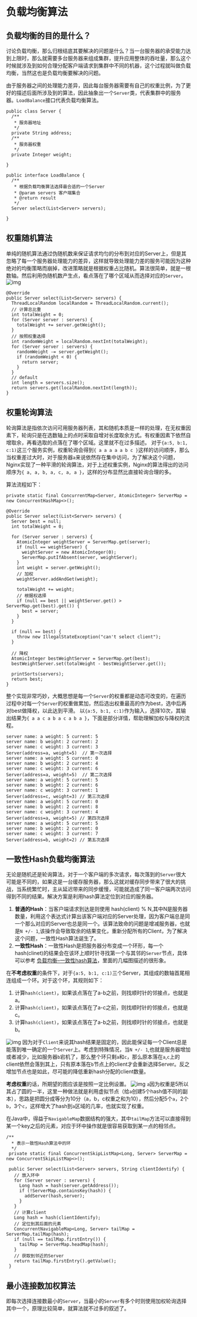 # 负载均衡算法

## 负载均衡的目的是什么？

讨论负载均衡，那么归根结底其要解决的问题是什么？当一台服务器的承受能力达到上限时，那么就需要多台服务器来组成集群，提升应用整体的吞吐量，那么这个时候就涉及到如何合理分配客户端请求到集群中不同的机器，这个过程就叫做负载均衡，当然这也是负载均衡要解决的问题。

由于服务器之间的处理能力差异，因此每台服务器需要有自己的权重比例，为了更好的描述后面所涉及到的算法，因此抽象出一个`Server`类，代表集群中的服务器。`LoadBalance`接口代表负载均衡算法。

```
public class Server {
  /**
   * 服务器地址
   */
  private String address;
  /**
   * 服务器权重
   */
  private Integer weight;

}

public interface LoadBalance {
  /**
   * 根据负载均衡算法选择最合适的一个Server
   * @param servers 客户端集合
   * @return result
   */
  Server select(List<Server> servers);

}

```

## 权重随机算法

单纯的随机算法通过伪随机数来保证请求均匀的分布到对应的Server上，但是其忽略了每一个服务器处理能力的差异，这样就导致处理能力差的服务可能因为这种绝对的均衡策略而崩掉，改进策略就是根据权重占比随机。算法很简单，就是一根数轴。然后利用伪随机数产生点，看点落在了哪个区域从而选择对应的`Server`。
![img](https://user-gold-cdn.xitu.io/2018/6/3/163c5bfda5fe150f?imageView2/0/w/1280/h/960/format/webp/ignore-error/1)

```
@Override
public Server select(List<Server> servers) {
  ThreadLocalRandom localRandom = ThreadLocalRandom.current();
  // 计算总比重
  int totalWeight = 0;
  for (Server server : servers) {
    totalWeight += server.getWeight();
  }
  // 按照权重选择
  int randomWeight = localRandom.nextInt(totalWeight);
  for (Server server : servers) {
    randomWeight -= server.getWeight();
    if (randomWeight < 0) {
      return server;
    }
  }
  // default
  int length = servers.size();
  return servers.get(localRandom.nextInt(length));
}

```

## 权重轮询算法

轮询算法是指依次访问可用服务器列表，其和随机本质是一样的处理，在无权重因素下，轮询只是在选数轴上的点时采取自增对长度取余方式。有权重因素下依然自增取余，再看选取的点落在了哪个区域。这里就不在过多描述。
对于`{a:5, b:1, c:1)`这三个服务实例，权重轮询会得到`{ a a a a a b c }`这样的访问顺序，那么当权重差过大时，对于服务器`a`来说依然存在集中访问，为了解决这个问题，Nginx实现了一种平滑的轮询算法，对于上述权重实例，Nginx的算法得出的访问顺序为`{ a, a, b, a, c, a, a }`，这样的分布显然比直接轮询合理的多。

算法流程如下：

```
private static final ConcurrentMap<Server, AtomicInteger> ServerMap = new ConcurrentHashMap<>();

@Override
public Server select(List<Server> servers) {
  Server best = null;
  int totalWeight = 0;

  for (Server server : servers) {
    AtomicInteger weightServer = ServerMap.get(server);
    if (null == weightServer) {
      weightServer = new AtomicInteger(0);
      ServerMap.putIfAbsent(server, weightServer);
    }
    int weight = server.getWeight();
    // 加权
    weightServer.addAndGet(weight);

    totalWeight += weight;
    // 根据权选择
    if (null == best || weightServer.get() > ServerMap.get(best).get()) {
      best = server;
    }
  }

  if (null == best) {
    throw new IllegalStateException("can't select client");
  }

  // 降权
  AtomicInteger bestWeightServer = ServerMap.get(best);
  bestWeightServer.set(totalWeight - bestWeightServer.get());

  printSorts(servers);
  return best;
}

```

整个实现非常巧妙，大概思想是每一个`Server`的权重都是动态可改变的，在遍历过程中对每一个`Server`的权重做累加，然后选出权重最高的作为best，选中后再对best做降权，以此达到平滑。
以`{a:5, b:1, c:1)`作为输入，选择10次，其输出结果为`{ a a c a b a c a b a }`，下面是部分详情，帮助理解加权与降权的流程。

```
server name: a weight: 5 current: 5
server name: b weight: 2 current: 2
server name: c weight: 3 current: 3
Server(address=a, weight=5)  // 第一次选择
server name: a weight: 5 current: 0
server name: b weight: 2 current: 4
server name: c weight: 3 current: 6
Server(address=a, weight=5)  // 第二次选择
server name: a weight: 5 current: 5
server name: b weight: 2 current: 6
server name: c weight: 3 current: 1
Server(address=c, weight=3) // 第三次选择
server name: a weight: 5 current: 0
server name: b weight: 2 current: 8
server name: c weight: 3 current: 4
Server(address=a, weight=5) // 第四次选择
server name: a weight: 5 current: 5
server name: b weight: 2 current: 0
server name: c weight: 3 current: 7
Server(address=b, weight=2) // 第五次选择

```

## 一致性Hash负载均衡算法

无论是随机还是轮询算法，对于一个客户端的多次请求，每次落到的`Server`很大可能是不同的，如果这是一台缓存服务器，那么这就对缓存同步带来了很大的挑战，当系统繁忙时，主从延迟带来的同步缓慢，可能就造成了同一客户端两次访问得到不同的结果。解决方案是利用hash算法定位到对应的服务器。

1. **普通的Hash**：当客户端请求到达是则使用 hash(client) % N,其中N是服务器数量，利用这个表达式计算出该客户端对应的Server处理，因为客户端总是同一个那么对应的Server也总是同一个。该算法致命的问题是增减服务器，也就是`N +/- 1`,该操作会导致取余的结果变化，重新分配所有的Client，为了解决这个问题，一致性Hash算法诞生了。
2. **一致性Hash**：一致性Hash是把服务器分布变成一个环形，每一个hash(clinet)的结果会在该环上顺时针寻找第一个与其邻的`Server`节点，具体可以参考 [负载均衡–一致性hash算法](https://link.juejin.im/?target=https%3A%2F%2Fzhuanlan.zhihu.com%2Fp%2F34969168)，里面的几幅图描述的很形象。

在**不考虑权重**的条件下，对于`{a:5, b:1, c:1)`三个Server，其组成的数轴首尾相连组成一个环。对于这个环，其规则如下：

1. 计算`hash(client)`，如果该点落在了a-b之前，则找顺时针的邻接点，也就是a。
2. 计算`hash(client)`，如果该点落在了a-c之前，则找顺时针的邻接点，也就是c。
3. 计算`hash(client)`，如果该点落在了a-b之前，则找顺时针的邻接点，也就是b。

![img](https://user-gold-cdn.xitu.io/2018/6/3/163c5bfda5ea0972?imageView2/0/w/1280/h/960/format/webp/ignore-error/1)
因为对于`Client`来说其hash结果是固定的，因此能保证每一个Client总是能落到唯一确定的一个`Server`上。考虑到特殊情况，当`N +/- 1`,也就是服务器增加或者减少，比如服务器`b`宕机了，那么整个环只剩`a`和`c`，那么原本落在`a`,`c`上的client依然会落到其上，只有原本落在`b`节点上的client才会重新选择Server。反之增加节点也是如此，尽可能的降低重新hash分配的client数量。

**考虑权重**的话，所期望的图应该是按照一定比例设置。
![img](https://user-gold-cdn.xitu.io/2018/6/3/163c5bfda5ffd33e?imageView2/0/w/1280/h/960/format/webp/ignore-error/1)
`a`因为权重是5所以其占了圆的一半，这里一种做法就是利用虚拟节点（给`a`创建5个hash值不同的副本），思路是把圆分成等分为10分（a，b，c权重之和为10），然后分配5个`a`，2个`b`，3个`c`，这样增大了hash到`a`区域的几率，也就实现了权重。

在Java中，得益于`NavigableMap`数据结构的强大，其中`tailMap`方法可以直接得到某一个key之后的元素，对应于环中操作就是很容易获取到某一点的相邻点。

```
/**
  * 表示一致性Hash算法中的环
  */
 private static final ConcurrentSkipListMap<Long, Server> ServerMap = new ConcurrentSkipListMap<>();

 public Server select(List<Server> servers, String clientIdentify) {
   // 放入环中
   for (Server server : servers) {
     Long hash = hash(server.getAddress());
     if (!ServerMap.containsKey(hash)) {
       addServer(hash,server);
     }
   }
   // 计算client
   Long hash = hash(clientIdentify);
   // 定位到其后面的元素
   ConcurrentNavigableMap<Long, Server> tailMap = ServerMap.tailMap(hash);
   if (null == tailMap.firstEntry()) {
     tailMap = ServerMap.headMap(hash);
   }
   // 获取到邻近的Server
   return tailMap.firstEntry().getValue();
 }

```

## 最小连接数加权算法

即每次选择连接数最小的`Server`，当最小的`Server`有多个时则使用加权轮询选择其中一个，原理比较简单，就算法就不过多的叙述了。